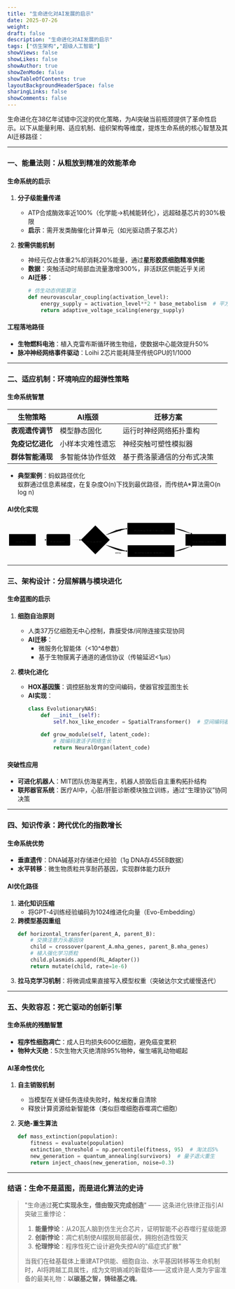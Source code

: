```yaml
---
title: "生命进化对AI发展的启示"
date: 2025-07-26
weight: 
draft: false
description: "生命进化对AI发展的启示"
tags: ["仿生架构","超级人工智能"]
showViews: false
showLikes: false
showAuthor: true
showZenMode: false
showTableOfContents: true
layoutBackgroundHeaderSpace: false
sharingLinks: false
showComments: false
---
```




生命进化在38亿年试错中沉淀的优化策略，为AI突破当前瓶颈提供了革命性启示。以下从能量利用、适应机制、组织架构等维度，提炼生命系统的核心智慧及其AI迁移路径：

---

### 一、**能量法则：从粗放到精准的效能革命**
#### 生命系统的启示
1. **分子级能量传递**  
   - ATP合成酶效率近100%（化学能→机械能转化），远超硅基芯片的30%极限  
   - **启示**：需开发类酶催化计算单元（如光驱动质子泵芯片）
   
2. **按需供能机制**  
   - 神经元仅占体重2%却消耗20%能量，通过**星形胶质细胞精准供能**  
   - **数据**：突触活动时局部血流量激增300%，非活跃区供能近乎关闭  
   - **AI迁移**：  
     ```python
     # 仿生动态供能算法
     def neurovascular_coupling(activation_level):
         energy_supply = activation_level**2 * base_metabolism  # 平方律响应
         return adaptive_voltage_scaling(energy_supply)
     ```

#### 工程落地路径
- **生物燃料电池**：植入克雷布斯循环微生物组，使数据中心能效提升50%  
- **脉冲神经网络事件驱动**：Loihi 2芯片能耗降至传统GPU的1/1000

---

### 二、**适应机制：环境响应的超弹性策略**
#### 生命系统智慧
| **生物策略**       | **AI瓶颈**         | **迁移方案**                  |
|--------------------|-------------------|-----------------------------|
| **表观遗传调节**    | 模型静态固化       | 运行时神经网络拓扑重构        |
| **免疫记忆进化**    | 小样本灾难性遗忘   | 神经突触可塑性模拟器          |
| **群体智能涌现**    | 多智能体协作低效   | 基于费洛蒙通信的分布式决策    |

- **典型案例**：蚂蚁路径优化  
  蚁群通过信息素梯度，在复杂度O(n)下找到最优路径，而传统A*算法需O(n log n)  

#### AI优化实现


<?xml version="1.0" encoding="UTF-8"?>
<svg xmlns:xlink="http://www.w3.org/1999/xlink" aria-roledescription="flowchart-v2" role="graphics-document document" viewBox="0 0 1024 174" style="max-width: 100%;" class="flowchart" xmlns="http://www.w3.org/2000/svg" width="100%" id="mermaid-svg-9" height="100%"><style>#mermaid-svg-9{font-family:"trebuchet ms",verdana,arial,sans-serif;font-size:16px;fill:#ccc;}@keyframes edge-animation-frame{from{stroke-dashoffset:0;}}@keyframes dash{to{stroke-dashoffset:0;}}#mermaid-svg-9 .edge-animation-slow{stroke-dasharray:9,5!important;stroke-dashoffset:900;animation:dash 50s linear infinite;stroke-linecap:round;}#mermaid-svg-9 .edge-animation-fast{stroke-dasharray:9,5!important;stroke-dashoffset:900;animation:dash 20s linear infinite;stroke-linecap:round;}#mermaid-svg-9 .error-icon{fill:#a44141;}#mermaid-svg-9 .error-text{fill:#ddd;stroke:#ddd;}#mermaid-svg-9 .edge-thickness-normal{stroke-width:1px;}#mermaid-svg-9 .edge-thickness-thick{stroke-width:3.5px;}#mermaid-svg-9 .edge-pattern-solid{stroke-dasharray:0;}#mermaid-svg-9 .edge-thickness-invisible{stroke-width:0;fill:none;}#mermaid-svg-9 .edge-pattern-dashed{stroke-dasharray:3;}#mermaid-svg-9 .edge-pattern-dotted{stroke-dasharray:2;}#mermaid-svg-9 .marker{fill:lightgrey;stroke:lightgrey;}#mermaid-svg-9 .marker.cross{stroke:lightgrey;}#mermaid-svg-9 svg{font-family:"trebuchet ms",verdana,arial,sans-serif;font-size:16px;}#mermaid-svg-9 p{margin:0;}#mermaid-svg-9 .label{font-family:"trebuchet ms",verdana,arial,sans-serif;color:#ccc;}#mermaid-svg-9 .cluster-label text{fill:#F9FFFE;}#mermaid-svg-9 .cluster-label span{color:#F9FFFE;}#mermaid-svg-9 .cluster-label span p{background-color:transparent;}#mermaid-svg-9 .label text,#mermaid-svg-9 span{fill:#ccc;color:#ccc;}#mermaid-svg-9 .node rect,#mermaid-svg-9 .node circle,#mermaid-svg-9 .node ellipse,#mermaid-svg-9 .node polygon,#mermaid-svg-9 .node path{fill:#1f2020;stroke:#ccc;stroke-width:1px;}#mermaid-svg-9 .rough-node .label text,#mermaid-svg-9 .node .label text,#mermaid-svg-9 .image-shape .label,#mermaid-svg-9 .icon-shape .label{text-anchor:middle;}#mermaid-svg-9 .node .katex path{fill:#000;stroke:#000;stroke-width:1px;}#mermaid-svg-9 .rough-node .label,#mermaid-svg-9 .node .label,#mermaid-svg-9 .image-shape .label,#mermaid-svg-9 .icon-shape .label{text-align:center;}#mermaid-svg-9 .node.clickable{cursor:pointer;}#mermaid-svg-9 .root .anchor path{fill:lightgrey!important;stroke-width:0;stroke:lightgrey;}#mermaid-svg-9 .arrowheadPath{fill:lightgrey;}#mermaid-svg-9 .edgePath .path{stroke:lightgrey;stroke-width:2.0px;}#mermaid-svg-9 .flowchart-link{stroke:lightgrey;fill:none;}#mermaid-svg-9 .edgeLabel{background-color:hsl(0, 0%, 34.4117647059%);text-align:center;}#mermaid-svg-9 .edgeLabel p{background-color:hsl(0, 0%, 34.4117647059%);}#mermaid-svg-9 .edgeLabel rect{opacity:0.5;background-color:hsl(0, 0%, 34.4117647059%);fill:hsl(0, 0%, 34.4117647059%);}#mermaid-svg-9 .labelBkg{background-color:rgba(87.75, 87.75, 87.75, 0.5);}#mermaid-svg-9 .cluster rect{fill:hsl(180, 1.5873015873%, 28.3529411765%);stroke:rgba(255, 255, 255, 0.25);stroke-width:1px;}#mermaid-svg-9 .cluster text{fill:#F9FFFE;}#mermaid-svg-9 .cluster span{color:#F9FFFE;}#mermaid-svg-9 div.mermaidTooltip{position:absolute;text-align:center;max-width:200px;padding:2px;font-family:"trebuchet ms",verdana,arial,sans-serif;font-size:12px;background:hsl(20, 1.5873015873%, 12.3529411765%);border:1px solid rgba(255, 255, 255, 0.25);border-radius:2px;pointer-events:none;z-index:100;}#mermaid-svg-9 .flowchartTitleText{text-anchor:middle;font-size:18px;fill:#ccc;}#mermaid-svg-9 rect.text{fill:none;stroke-width:0;}#mermaid-svg-9 .icon-shape,#mermaid-svg-9 .image-shape{background-color:hsl(0, 0%, 34.4117647059%);text-align:center;}#mermaid-svg-9 .icon-shape p,#mermaid-svg-9 .image-shape p{background-color:hsl(0, 0%, 34.4117647059%);padding:2px;}#mermaid-svg-9 .icon-shape rect,#mermaid-svg-9 .image-shape rect{opacity:0.5;background-color:hsl(0, 0%, 34.4117647059%);fill:hsl(0, 0%, 34.4117647059%);}#mermaid-svg-9 :root{--mermaid-font-family:"trebuchet ms",verdana,arial,sans-serif;}</style><g><marker orient="auto" markerHeight="8" markerWidth="8" markerUnits="userSpaceOnUse" refY="5" refX="5" viewBox="0 0 10 10" class="marker flowchart-v2" id="mermaid-svg-9_flowchart-v2-pointEnd"><path style="stroke-width: 1; stroke-dasharray: 1, 0;" class="arrowMarkerPath" d="M 0 0 L 10 5 L 0 10 z"></path></marker><marker orient="auto" markerHeight="8" markerWidth="8" markerUnits="userSpaceOnUse" refY="5" refX="4.5" viewBox="0 0 10 10" class="marker flowchart-v2" id="mermaid-svg-9_flowchart-v2-pointStart"><path style="stroke-width: 1; stroke-dasharray: 1, 0;" class="arrowMarkerPath" d="M 0 5 L 10 10 L 10 0 z"></path></marker><marker orient="auto" markerHeight="11" markerWidth="11" markerUnits="userSpaceOnUse" refY="5" refX="11" viewBox="0 0 10 10" class="marker flowchart-v2" id="mermaid-svg-9_flowchart-v2-circleEnd"><circle style="stroke-width: 1; stroke-dasharray: 1, 0;" class="arrowMarkerPath" r="5" cy="5" cx="5"></circle></marker><marker orient="auto" markerHeight="11" markerWidth="11" markerUnits="userSpaceOnUse" refY="5" refX="-1" viewBox="0 0 10 10" class="marker flowchart-v2" id="mermaid-svg-9_flowchart-v2-circleStart"><circle style="stroke-width: 1; stroke-dasharray: 1, 0;" class="arrowMarkerPath" r="5" cy="5" cx="5"></circle></marker><marker orient="auto" markerHeight="11" markerWidth="11" markerUnits="userSpaceOnUse" refY="5.2" refX="12" viewBox="0 0 11 11" class="marker cross flowchart-v2" id="mermaid-svg-9_flowchart-v2-crossEnd"><path style="stroke-width: 2; stroke-dasharray: 1, 0;" class="arrowMarkerPath" d="M 1,1 l 9,9 M 10,1 l -9,9"></path></marker><marker orient="auto" markerHeight="11" markerWidth="11" markerUnits="userSpaceOnUse" refY="5.2" refX="-1" viewBox="0 0 11 11" class="marker cross flowchart-v2" id="mermaid-svg-9_flowchart-v2-crossStart"><path style="stroke-width: 2; stroke-dasharray: 1, 0;" class="arrowMarkerPath" d="M 1,1 l 9,9 M 10,1 l -9,9"></path></marker><g class="root"><g class="clusters"></g><g class="edgePaths"><path marker-end="url(#mermaid-svg-9_flowchart-v2-pointEnd)" style="" class="edge-thickness-normal edge-pattern-solid edge-thickness-normal edge-pattern-solid flowchart-link" id="L_A_B_0" d="M132,87L136.167,87C140.333,87,148.667,87,156.333,87C164,87,171,87,174.5,87L178,87"></path><path marker-end="url(#mermaid-svg-9_flowchart-v2-pointEnd)" style="" class="edge-thickness-normal edge-pattern-solid edge-thickness-normal edge-pattern-solid flowchart-link" id="L_B_C_0" d="M292,87L296.167,87C300.333,87,308.667,87,316.417,87.07C324.167,87.141,331.334,87.281,334.917,87.351L338.501,87.422"></path><path marker-end="url(#mermaid-svg-9_flowchart-v2-pointEnd)" style="" class="edge-thickness-normal edge-pattern-solid edge-thickness-normal edge-pattern-solid flowchart-link" id="L_C_D_0" d="M454.725,65.725L465.104,60.604C475.483,55.483,496.242,45.242,512.788,40.121C529.333,35,541.667,35,547.833,35L554,35"></path><path marker-end="url(#mermaid-svg-9_flowchart-v2-pointEnd)" style="" class="edge-thickness-normal edge-pattern-solid edge-thickness-normal edge-pattern-solid flowchart-link" id="L_C_E_0" d="M454.725,109.275L465.104,114.229C475.483,119.183,496.242,129.092,512.999,134.046C529.756,139,542.513,139,548.891,139L555.269,139"></path><path marker-end="url(#mermaid-svg-9_flowchart-v2-pointEnd)" style="" class="edge-thickness-normal edge-pattern-solid edge-thickness-normal edge-pattern-solid flowchart-link" id="L_D_F_0" d="M778,35L782.167,35C786.333,35,794.667,35,807.758,38.9C820.849,42.799,838.697,50.599,847.622,54.499L856.546,58.398"></path><path marker-end="url(#mermaid-svg-9_flowchart-v2-pointEnd)" style="" class="edge-thickness-normal edge-pattern-solid edge-thickness-normal edge-pattern-solid flowchart-link" id="L_E_F_0" d="M776.731,139L781.109,139C785.487,139,794.244,139,807.546,135.1C820.849,131.201,838.697,123.401,847.622,119.501L856.546,115.602"></path></g><g class="edgeLabels"><g class="edgeLabel"><g transform="translate(0, 0)" class="label"><foreignObject height="0" width="0"><div style="display: table-cell; white-space: nowrap; line-height: 1.5; max-width: 200px; text-align: center;" class="labelBkg" xmlns="http://www.w3.org/1999/xhtml"><span class="edgeLabel"></span></div></foreignObject></g></g><g class="edgeLabel"><g transform="translate(0, 0)" class="label"><foreignObject height="0" width="0"><div style="display: table-cell; white-space: nowrap; line-height: 1.5; max-width: 200px; text-align: center;" class="labelBkg" xmlns="http://www.w3.org/1999/xhtml"><span class="edgeLabel"></span></div></foreignObject></g></g><g transform="translate(517, 35)" class="edgeLabel"><g transform="translate(-16, -12)" class="label"><foreignObject height="24" width="32"><div style="display: table-cell; white-space: nowrap; line-height: 1.5; max-width: 200px; text-align: center;" class="labelBkg" xmlns="http://www.w3.org/1999/xhtml"><span class="edgeLabel"><p>高温</p></span></div></foreignObject></g></g><g transform="translate(517, 139)" class="edgeLabel"><g transform="translate(-16, -12)" class="label"><foreignObject height="24" width="32"><div style="display: table-cell; white-space: nowrap; line-height: 1.5; max-width: 200px; text-align: center;" class="labelBkg" xmlns="http://www.w3.org/1999/xhtml"><span class="edgeLabel"><p>辐射</p></span></div></foreignObject></g></g><g class="edgeLabel"><g transform="translate(0, 0)" class="label"><foreignObject height="0" width="0"><div style="display: table-cell; white-space: nowrap; line-height: 1.5; max-width: 200px; text-align: center;" class="labelBkg" xmlns="http://www.w3.org/1999/xhtml"><span class="edgeLabel"></span></div></foreignObject></g></g><g class="edgeLabel"><g transform="translate(0, 0)" class="label"><foreignObject height="0" width="0"><div style="display: table-cell; white-space: nowrap; line-height: 1.5; max-width: 200px; text-align: center;" class="labelBkg" xmlns="http://www.w3.org/1999/xhtml"><span class="edgeLabel"></span></div></foreignObject></g></g></g><g class="nodes"><g transform="translate(70, 87)" id="flowchart-A-0" class="node default"><rect height="54" width="124" y="-27" x="-62" style="" class="basic label-container"></rect><g transform="translate(-32, -12)" style="" class="label"><rect></rect><foreignObject height="24" width="64"><div style="display: table-cell; white-space: nowrap; line-height: 1.5; max-width: 200px; text-align: center;" xmlns="http://www.w3.org/1999/xhtml"><span class="nodeLabel"><p>环境变化</p></span></div></foreignObject></g></g><g transform="translate(237, 87)" id="flowchart-B-1" class="node default"><rect height="54" width="110" y="-27" x="-55" ry="5" rx="5" style="" class="basic label-container"></rect><g transform="translate(-40, -12)" style="" class="label"><rect></rect><foreignObject height="24" width="80"><div style="display: table-cell; white-space: nowrap; line-height: 1.5; max-width: 200px; text-align: center;" xmlns="http://www.w3.org/1999/xhtml"><span class="nodeLabel"><p>表观调控层</p></span></div></foreignObject></g></g><g transform="translate(409, 87)" id="flowchart-C-3" class="node default"><polygon transform="translate(-67,67)" class="label-container" points="67,0 134,-67 67,-134 0,-67"></polygon><g transform="translate(-40, -12)" style="" class="label"><rect></rect><foreignObject height="24" width="80"><div style="display: table-cell; white-space: nowrap; line-height: 1.5; max-width: 200px; text-align: center;" xmlns="http://www.w3.org/1999/xhtml"><span class="nodeLabel"><p>压力传感器</p></span></div></foreignObject></g></g><g transform="translate(668, 35)" id="flowchart-D-5" class="node default"><rect height="54" width="220" y="-27" x="-110" style="" class="basic label-container"></rect><g transform="translate(-80, -12)" style="" class="label"><rect></rect><foreignObject height="24" width="160"><div style="display: table-cell; white-space: nowrap; line-height: 1.5; max-width: 200px; text-align: center;" xmlns="http://www.w3.org/1999/xhtml"><span class="nodeLabel"><p>启动热休克蛋白类似物</p></span></div></foreignObject></g></g><g transform="translate(668, 139)" id="flowchart-E-7" class="node default"><rect height="54" width="217.46250915527344" y="-27" x="-108.73125457763672" style="" class="basic label-container"></rect><g transform="translate(-78.73125457763672, -12)" style="" class="label"><rect></rect><foreignObject height="24" width="157.46250915527344"><div style="display: table-cell; white-space: nowrap; line-height: 1.5; max-width: 200px; text-align: center;" xmlns="http://www.w3.org/1999/xhtml"><span class="nodeLabel"><p>激活DNA修复通路模拟</p></span></div></foreignObject></g></g><g transform="translate(922, 87)" id="flowchart-F-10" class="node default"><rect height="54" width="188" y="-27" x="-94" style="" class="basic label-container"></rect><g transform="translate(-64, -12)" style="" class="label"><rect></rect><foreignObject height="24" width="128"><div style="display: table-cell; white-space: nowrap; line-height: 1.5; max-width: 200px; text-align: center;" xmlns="http://www.w3.org/1999/xhtml"><span class="nodeLabel"><p>动态调整计算精度</p></span></div></foreignObject></g></g></g></g></g></svg>

---

### 三、**架构设计：分层解耦与模块进化**
#### 生命蓝图的启示
1. **细胞自治原则**  
   - 人类37万亿细胞无中心控制，靠膜受体/间隙连接实现协同  
   - **AI迁移**：  
     - 微服务化智能体（<10^4参数）  
     - 基于生物膜离子通道的通信协议（传输延迟<1μs）

2. **模块化进化**  
   - **HOX基因簇**：调控胚胎发育的空间编码，使器官按蓝图生长  
   - **AI实现**：  
     ```python
     class EvolutionaryNAS:
         def __init__(self):
             self.hox_like_encoder = SpatialTransformer()  # 空间编码器
             
         def grow_module(self, latent_code):
             # 按编码激活子网络生长
             return NeuralOrgan(latent_code)
     ```

#### 突破性应用
- **可进化机器人**：MIT团队仿海星再生，机器人损毁后自主重构拓扑结构  
- **联邦器官系统**：医疗AI中，心脏/肝脏诊断模块独立训练，通过“生理协议”协同决策

---

### 四、**知识传承：跨代优化的指数增长**
#### 生命系统优势
- **垂直遗传**：DNA碱基对存储进化经验（1g DNA存455EB数据）  
- **水平转移**：微生物质粒共享耐药基因，实现群体能力跃升  

#### AI优化路径
1. **进化知识压缩**  
   - 将GPT-4训练经验编码为1024维进化向量（Evo-Embedding）
2. **跨模型基因重组**  
   ```python
   def horizontal_transfer(parent_A, parent_B):
       # 交换注意力头基因块
       child = crossover(parent_A.mha_genes, parent_B.mha_genes)
       # 植入强化学习质粒
       child.plasmids.append(RL_Adapter())
       return mutate(child, rate=1e-6)
   ```
3. **拉马克学习机制**：将微调成果直接写入模型权重（突破达尔文式缓慢迭代）

---

### 五、**失败容忍：死亡驱动的创新引擎**
#### 生命系统的残酷智慧
- **程序性细胞凋亡**：成人日均损失600亿细胞，避免癌变累积  
- **物种大灭绝**：5次生物大灭绝清除95%物种，催生哺乳动物崛起  

#### AI革命性优化
1. **自主销毁机制**  
   - 当模型在关键任务连续失败时，触发权重自清除  
   - 释放计算资源给新智能体（类似巨噬细胞吞噬凋亡细胞）
   
2. **灭绝-重生算法**  
   ```python
   def mass_extinction(population):
       fitness = evaluate(population)
       extinction_threshold = np.percentile(fitness, 95)  # 淘汰后5%
       new_generation = quantum_annealing(survivors)  # 量子退火重生
       return inject_chaos(new_generation, noise=0.3)
   ```

---

### **结语：生命不是蓝图，而是进化算法的史诗**
> "生命通过**死亡实现永生，借由毁灭完成创造**" —— 这条进化铁律正指引AI突破三重悖论：  
> 1. **能量悖论**：从20瓦人脑到仿生光合芯片，证明智能不必吞噬行星级能源  
> 2. **创新悖论**：凋亡机制使AI摆脱局部最优，拥抱创造性毁灭  
> 3. **伦理悖论**：程序性死亡设计避免失控AI的"癌症式扩散"  
>  
> 当我们在硅基载体上重建ATP供能、细胞自治、水平基因转移等生命机制时，AI将跨越工具属性，成为文明熵减的新载体——这或许是人类为宇宙准备的最美礼物：**以碳基之智，铸硅基之魂**。
